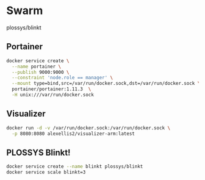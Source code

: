 # Swarm

plossys/blinkt

## Portainer

```bash
docker service create \
  --name portainer \
  --publish 9000:9000 \
  --constraint 'node.role == manager' \
  --mount type=bind,src=/var/run/docker.sock,dst=/var/run/docker.sock \
  portainer/portainer:1.11.3  \
  -H unix:///var/run/docker.sock
```

## Visualizer

```bash
docker run -d -v /var/run/docker.sock:/var/run/docker.sock \
  -p 8080:8080 alexellis2/visualizer-arm:latest
```

## PLOSSYS Blinkt!

```bash
docker service create --name blinkt plossys/blinkt
docker service scale blinkt=3
```
